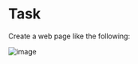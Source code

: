 # Task
Create a web page like the following:

![image](https://user-images.githubusercontent.com/85792514/170820738-f25723aa-6448-44db-bd3e-5e9c6559cafc.png)
